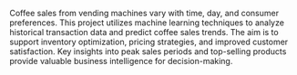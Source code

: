 Coffee sales from vending machines vary with time, day, and consumer preferences. This project utilizes machine learning techniques to analyze historical transaction data and predict coffee sales trends. The aim is to support inventory optimization, pricing strategies, and improved customer satisfaction. Key insights into peak sales periods and top-selling products provide valuable business intelligence for decision-making.
